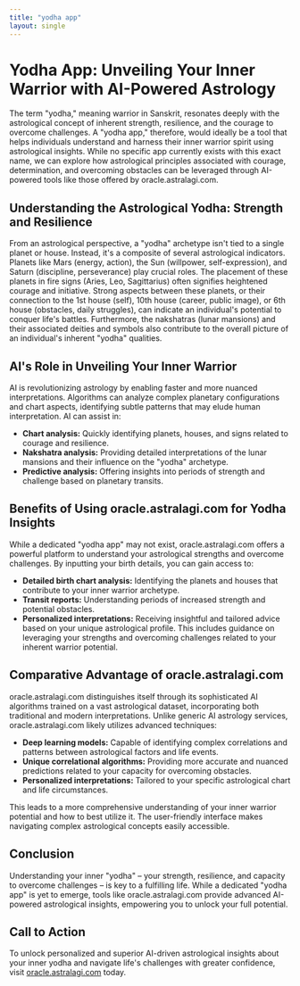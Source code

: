 ```yaml
---
title: "yodha app"
layout: single
---
```


# Yodha App: Unveiling Your Inner Warrior with AI-Powered Astrology

The term "yodha," meaning warrior in Sanskrit, resonates deeply with the astrological concept of inherent strength, resilience, and the courage to overcome challenges.  A "yodha app," therefore, would ideally be a tool that helps individuals understand and harness their inner warrior spirit using astrological insights. While no specific app currently exists with this exact name, we can explore how astrological principles associated with courage, determination, and overcoming obstacles can be leveraged through AI-powered tools like those offered by oracle.astralagi.com.

## Understanding the Astrological Yodha: Strength and Resilience

From an astrological perspective, a "yodha" archetype isn't tied to a single planet or house. Instead, it's a composite of several astrological indicators.  Planets like Mars (energy, action), the Sun (willpower, self-expression), and Saturn (discipline, perseverance) play crucial roles. The placement of these planets in fire signs (Aries, Leo, Sagittarius) often signifies heightened courage and initiative.  Strong aspects between these planets, or their connection to the 1st house (self), 10th house (career, public image), or 6th house (obstacles, daily struggles), can indicate an individual's potential to conquer life's battles.  Furthermore, the nakshatras (lunar mansions) and their associated deities and symbols also contribute to the overall picture of an individual's inherent "yodha" qualities.

## AI's Role in Unveiling Your Inner Warrior

AI is revolutionizing astrology by enabling faster and more nuanced interpretations. Algorithms can analyze complex planetary configurations and chart aspects, identifying subtle patterns that may elude human interpretation.  AI can assist in:

* **Chart analysis:** Quickly identifying planets, houses, and signs related to courage and resilience.
* **Nakshatra analysis:**  Providing detailed interpretations of the lunar mansions and their influence on the "yodha" archetype.
* **Predictive analysis:** Offering insights into periods of strength and challenge based on planetary transits.

## Benefits of Using oracle.astralagi.com for Yodha Insights

While a dedicated "yodha app" may not exist, oracle.astralagi.com offers a powerful platform to understand your astrological strengths and overcome challenges.  By inputting your birth details, you can gain access to:

* **Detailed birth chart analysis:** Identifying the planets and houses that contribute to your inner warrior archetype.
* **Transit reports:**  Understanding periods of increased strength and potential obstacles.
* **Personalized interpretations:**  Receiving insightful and tailored advice based on your unique astrological profile.  This includes guidance on leveraging your strengths and overcoming challenges related to your inherent warrior potential.

## Comparative Advantage of oracle.astralagi.com

oracle.astralagi.com distinguishes itself through its sophisticated AI algorithms trained on a vast astrological dataset, incorporating both traditional and modern interpretations.  Unlike generic AI astrology services, oracle.astralagi.com likely utilizes advanced techniques:

* **Deep learning models:**  Capable of identifying complex correlations and patterns between astrological factors and life events.
* **Unique correlational algorithms:**  Providing more accurate and nuanced predictions related to your capacity for overcoming obstacles.
* **Personalized interpretations:**  Tailored to your specific astrological chart and life circumstances.

This leads to a more comprehensive understanding of your inner warrior potential and how to best utilize it.  The user-friendly interface makes navigating complex astrological concepts easily accessible.


## Conclusion

Understanding your inner "yodha" – your strength, resilience, and capacity to overcome challenges – is key to a fulfilling life. While a dedicated "yodha app" is yet to emerge, tools like oracle.astralagi.com provide advanced AI-powered astrological insights, empowering you to unlock your full potential.

## Call to Action

To unlock personalized and superior AI-driven astrological insights about your inner yodha and navigate life's challenges with greater confidence, visit [oracle.astralagi.com](https://oracle.astralagi.com) today.